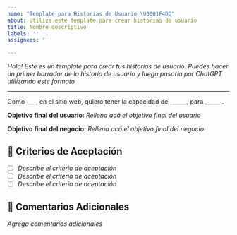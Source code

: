 ```yaml
---
name: "Template para Historias de Usuario \U0001F4DD"
about: Utiliza este template para crear historias de usuario
title: Nombre descriptivo
labels: ''
assignees: ''

---
```


_Hola! Este es un template para crear tus historias de usuario. Puedes hacer un primer borrador de la historia de usuario y luego pasarla por ChatGPT utilizando este formato_

---

Como ____ en el sitio web, quiero tener la capacidad de ______, para ______.

**Objetivo final del usuario:** _Rellena acá el objetivo final del usuario_

**Objetivo final del negocio:** _Rellena acá el objetivo final del negocio_

## 📝 Criterios de Aceptación

- [ ] _Describe el criterio de aceptación_
- [ ] _Describe el criterio de aceptación_
- [ ] _Describe el criterio de aceptación_

## 📂 Comentarios Adicionales
_Agrega comentarios adicionales_
